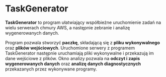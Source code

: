 # TaskGenerator

**TaskGenerator** to program ułatwiający współbieżne uruchomienie zadań na wielu serwerach chmury AWS, a następnie zebranie i analizę wygenerowanych danych. 

Program pozwala stworzyć **paczkę**, składającą się z **pliku wykonywalnego** oraz **plików wejściowych**. Uruchomione serwery z programem TaskGenerator następnie uruchamiają pliki wykonywalne i przekazują im dane wejściowe z plików. Okno analizy pozwala na **odczyt i zapis wygenerowanych danych** oraz **analizę danych diagnostycznych** przekazanych przez wykonywane programy.
